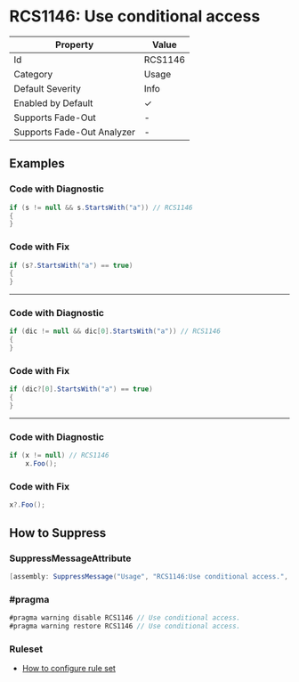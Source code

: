 # RCS1146: Use conditional access

| Property                    | Value    |
| --------------------------- | -------- |
| Id                          | RCS1146  |
| Category                    | Usage    |
| Default Severity            | Info     |
| Enabled by Default          | &#x2713; |
| Supports Fade\-Out          | -        |
| Supports Fade\-Out Analyzer | -        |

## Examples

### Code with Diagnostic

```csharp
if (s != null && s.StartsWith("a")) // RCS1146
{
}
```

### Code with Fix

```csharp
if (s?.StartsWith("a") == true)
{
}
```

- - -
### Code with Diagnostic

```csharp
if (dic != null && dic[0].StartsWith("a")) // RCS1146
{
}
```

### Code with Fix

```csharp
if (dic?[0].StartsWith("a") == true)
{
}
```

- - -
### Code with Diagnostic

```csharp
if (x != null) // RCS1146
    x.Foo();
```

### Code with Fix

```csharp
x?.Foo();
```

## How to Suppress

### SuppressMessageAttribute

```csharp
[assembly: SuppressMessage("Usage", "RCS1146:Use conditional access.", Justification = "<Pending>")]
```

### \#pragma

```csharp
#pragma warning disable RCS1146 // Use conditional access.
#pragma warning restore RCS1146 // Use conditional access.
```

### Ruleset

* [How to configure rule set](../HowToConfigureAnalyzers.md)
